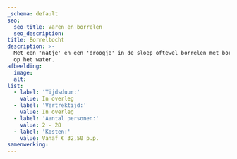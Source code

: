 ```yaml
---
_schema: default
seo:
  seo_title: Varen en borrelen
  seo_description:
title: Borreltocht
description: >-
  Met een 'natje' en een 'droogje' in de sloep oftewel borrelen met borrelhapje
  op het water.
afbeelding:
  image:
  alt:
list:
  - label: 'Tijdsduur:'
    value: In overleg
  - label: 'Vertrektijd:'
    value: In overleg
  - label: 'Aantal personen:'
    value: 2 - 28
  - label: 'Kosten:'
    value: Vanaf € 32,50 p.p.
samenwerking:
---
```


